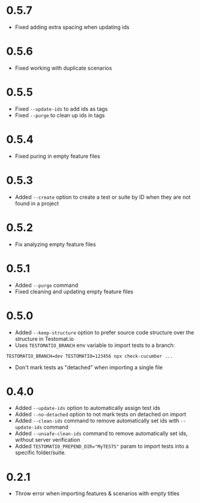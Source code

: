 # 0.5.7

* Fixed adding extra spacing when updating ids

# 0.5.6

* Fixed working with duplicate scenarios

# 0.5.5

* Fixed `--update-ids` to add ids as tags
* Fixed `--purge` to clean up ids in tags

# 0.5.4

* Fixed puring in empty feature files

# 0.5.3

- Added `--create` option to create a test or suite by ID when they are not found in a project

# 0.5.2

* Fix analyzing empty feature files

# 0.5.1

* Added `--purge` command
* Fixed cleaning and updating empty feature files

# 0.5.0

* Added `--keep-structure` option to prefer source code structure over the structure in Testomat.io
* Uses `TESTOMATIO_BRANCH` env variable to import tests to a branch:

```
TESTOMATIO_BRANCH=dev TESTOMATIO=123456 npx check-cucumber ...
```
* Don't mark tests as "detached" when importing a single file

# 0.4.0

* Added `--update-ids` option to automatically assign test ids
* Added `--no-detached` option to not mark tests on detached on import
* Added `--clean-ids` command to remove automatically set ids with `--update-ids` command
* Added `--unsafe-clean-ids` command to remove automatically set ids, without server verification
* Added `TESTOMATIO_PREPEND_DIR="MyTESTS"` param to import tests into a specific folder/suite.

# 0.2.1

* Throw error when importing features & scenarios with empty titles
